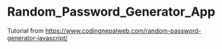 # Random_Password_Generator_App
Tutorial from https://www.codingnepalweb.com/random-password-generator-javascript/
